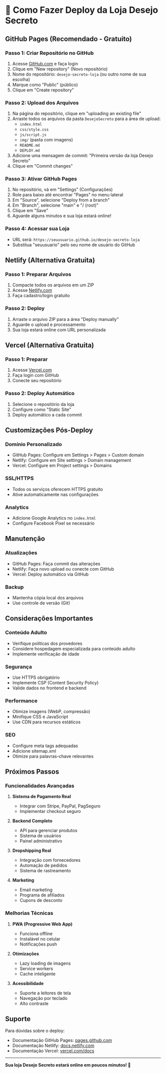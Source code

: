 # 🚀 Como Fazer Deploy da Loja Desejo Secreto

## GitHub Pages (Recomendado - Gratuito)

### Passo 1: Criar Repositório no GitHub
1. Acesse [GitHub.com](https://github.com) e faça login
2. Clique em "New repository" (Novo repositório)
3. Nome do repositório: `desejo-secreto-loja` (ou outro nome de sua escolha)
4. Marque como "Public" (público)
5. Clique em "Create repository"

### Passo 2: Upload dos Arquivos
1. Na página do repositório, clique em "uploading an existing file"
2. Arraste todos os arquivos da pasta `DesejoSecreto` para a área de upload:
   - `index.html`
   - `css/style.css`
   - `js/script.js`
   - `img/` (pasta com imagens)
   - `README.md`
   - `DEPLOY.md`
3. Adicione uma mensagem de commit: "Primeira versão da loja Desejo Secreto"
4. Clique em "Commit changes"

### Passo 3: Ativar GitHub Pages
1. No repositório, vá em "Settings" (Configurações)
2. Role para baixo até encontrar "Pages" no menu lateral
3. Em "Source", selecione "Deploy from a branch"
4. Em "Branch", selecione "main" e "/ (root)"
5. Clique em "Save"
6. Aguarde alguns minutos e sua loja estará online!

### Passo 4: Acessar sua Loja
- URL será: `https://seuusuario.github.io/desejo-secreto-loja`
- Substitua "seuusuario" pelo seu nome de usuário do GitHub

## Netlify (Alternativa Gratuita)

### Passo 1: Preparar Arquivos
1. Compacte todos os arquivos em um ZIP
2. Acesse [Netlify.com](https://netlify.com)
3. Faça cadastro/login gratuito

### Passo 2: Deploy
1. Arraste o arquivo ZIP para a área "Deploy manually"
2. Aguarde o upload e processamento
3. Sua loja estará online com URL personalizada

## Vercel (Alternativa Gratuita)

### Passo 1: Preparar
1. Acesse [Vercel.com](https://vercel.com)
2. Faça login com GitHub
3. Conecte seu repositório

### Passo 2: Deploy Automático
1. Selecione o repositório da loja
2. Configure como "Static Site"
3. Deploy automático a cada commit

## Customizações Pós-Deploy

### Domínio Personalizado
- GitHub Pages: Configure em Settings > Pages > Custom domain
- Netlify: Configure em Site settings > Domain management
- Vercel: Configure em Project settings > Domains

### SSL/HTTPS
- Todos os serviços oferecem HTTPS gratuito
- Ative automaticamente nas configurações

### Analytics
- Adicione Google Analytics no `index.html`
- Configure Facebook Pixel se necessário

## Manutenção

### Atualizações
- GitHub Pages: Faça commit das alterações
- Netlify: Faça novo upload ou conecte com GitHub
- Vercel: Deploy automático via GitHub

### Backup
- Mantenha cópia local dos arquivos
- Use controle de versão (Git)

## Considerações Importantes

### Conteúdo Adulto
- Verifique políticas dos provedores
- Considere hospedagem especializada para conteúdo adulto
- Implemente verificação de idade

### Segurança
- Use HTTPS obrigatório
- Implemente CSP (Content Security Policy)
- Valide dados no frontend e backend

### Performance
- Otimize imagens (WebP, compressão)
- Minifique CSS e JavaScript
- Use CDN para recursos estáticos

### SEO
- Configure meta tags adequadas
- Adicione sitemap.xml
- Otimize para palavras-chave relevantes

## Próximos Passos

### Funcionalidades Avançadas
1. **Sistema de Pagamento Real**
   - Integrar com Stripe, PayPal, PagSeguro
   - Implementar checkout seguro

2. **Backend Completo**
   - API para gerenciar produtos
   - Sistema de usuários
   - Painel administrativo

3. **Dropshipping Real**
   - Integração com fornecedores
   - Automação de pedidos
   - Sistema de rastreamento

4. **Marketing**
   - Email marketing
   - Programa de afiliados
   - Cupons de desconto

### Melhorias Técnicas
1. **PWA (Progressive Web App)**
   - Funciona offline
   - Instalável no celular
   - Notificações push

2. **Otimizações**
   - Lazy loading de imagens
   - Service workers
   - Cache inteligente

3. **Acessibilidade**
   - Suporte a leitores de tela
   - Navegação por teclado
   - Alto contraste

## Suporte

Para dúvidas sobre o deploy:
- Documentação GitHub Pages: [pages.github.com](https://pages.github.com)
- Documentação Netlify: [docs.netlify.com](https://docs.netlify.com)
- Documentação Vercel: [vercel.com/docs](https://vercel.com/docs)

---

**Sua loja Desejo Secreto estará online em poucos minutos! 🎉**

